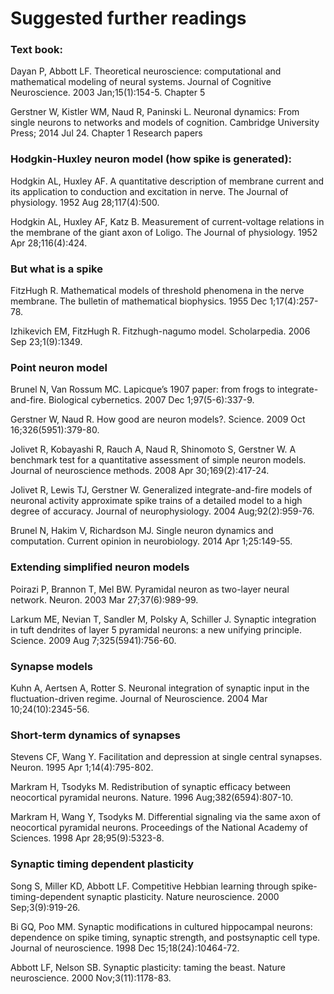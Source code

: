 # Suggested further readings

### Text book:

Dayan P, Abbott LF. Theoretical neuroscience: computational and mathematical modeling of neural
systems. Journal of Cognitive Neuroscience. 2003 Jan;15(1):154-5. Chapter 5

Gerstner W, Kistler WM, Naud R, Paninski L. Neuronal dynamics: From single neurons to networks
and models of cognition. Cambridge University Press; 2014 Jul 24. Chapter 1
Research papers

### Hodgkin-Huxley neuron model (how spike is generated):

Hodgkin AL, Huxley AF. A quantitative description of membrane current and its application to
conduction and excitation in nerve. The Journal of physiology. 1952 Aug 28;117(4):500.

Hodgkin AL, Huxley AF, Katz B. Measurement of current-voltage relations in the membrane of the
giant axon of Loligo. The Journal of physiology. 1952 Apr 28;116(4):424.

### But what is a spike

FitzHugh R. Mathematical models of threshold phenomena in the nerve membrane. The bulletin of
mathematical biophysics. 1955 Dec 1;17(4):257-78.

Izhikevich EM, FitzHugh R. Fitzhugh-nagumo model. Scholarpedia. 2006 Sep 23;1(9):1349.

### Point neuron model

Brunel N, Van Rossum MC. Lapicque’s 1907 paper: from frogs to integrate-and-fire. Biological
cybernetics. 2007 Dec 1;97(5-6):337-9.

Gerstner W, Naud R. How good are neuron models?. Science. 2009 Oct 16;326(5951):379-80.

Jolivet R, Kobayashi R, Rauch A, Naud R, Shinomoto S, Gerstner W. A benchmark test for a
quantitative assessment of simple neuron models. Journal of neuroscience methods. 2008 Apr
30;169(2):417-24.

Jolivet R, Lewis TJ, Gerstner W. Generalized integrate-and-fire models of neuronal activity
approximate spike trains of a detailed model to a high degree of accuracy. Journal of
neurophysiology. 2004 Aug;92(2):959-76.

Brunel N, Hakim V, Richardson MJ. Single neuron dynamics and computation. Current opinion in
neurobiology. 2014 Apr 1;25:149-55.

### Extending simplified neuron models

Poirazi P, Brannon T, Mel BW. Pyramidal neuron as two-layer neural network. Neuron. 2003 Mar
27;37(6):989-99.

Larkum ME, Nevian T, Sandler M, Polsky A, Schiller J. Synaptic integration in tuft dendrites of layer
5 pyramidal neurons: a new unifying principle. Science. 2009 Aug 7;325(5941):756-60.

### Synapse models

Kuhn A, Aertsen A, Rotter S. Neuronal integration of synaptic input in the fluctuation-driven regime.
Journal of Neuroscience. 2004 Mar 10;24(10):2345-56.

### Short-term dynamics of synapses

Stevens CF, Wang Y. Facilitation and depression at single central synapses. Neuron. 1995 Apr
1;14(4):795-802.

Markram H, Tsodyks M. Redistribution of synaptic efficacy between neocortical pyramidal neurons.
Nature. 1996 Aug;382(6594):807-10.

Markram H, Wang Y, Tsodyks M. Differential signaling via the same axon of neocortical pyramidal
neurons. Proceedings of the National Academy of Sciences. 1998 Apr 28;95(9):5323-8.

### Synaptic timing dependent plasticity

Song S, Miller KD, Abbott LF. Competitive Hebbian learning through spike-timing-dependent
synaptic plasticity. Nature neuroscience. 2000 Sep;3(9):919-26.

Bi GQ, Poo MM. Synaptic modifications in cultured hippocampal neurons: dependence on spike
timing, synaptic strength, and postsynaptic cell type. Journal of neuroscience. 1998 Dec
15;18(24):10464-72.

Abbott LF, Nelson SB. Synaptic plasticity: taming the beast. Nature neuroscience. 2000
Nov;3(11):1178-83.
